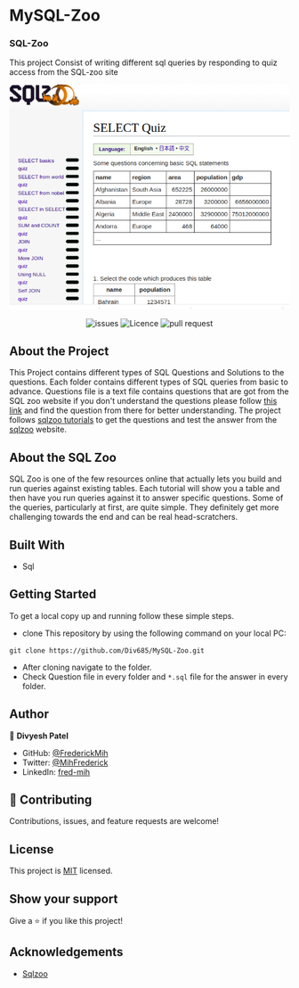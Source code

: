 # MySQL-Zoo

### SQL-Zoo
This project Consist of writing different sql queries by responding to quiz access from the SQL-zoo site

![screenshot](./sql-zoo.png)

<p align="center"> 
<img src="https://img.shields.io/github/issues/Div685/MySQL-Zoo?style=for-the-badge" alt="issues" >
<img src="https://img.shields.io/github/license/Div685/MySQL-Zoo?style=for-the-badge" alt="Licence" >
<img src="https://img.shields.io/github/issues-pr/Div685/MySQL-Zoo?style=for-the-badge" alt="pull request" >
</p>

## About the Project
This Project contains different types of SQL Questions and Solutions to the questions. Each folder contains different types of SQL queries from basic to advance. Questions file is a text file contains questions that are got from the SQL zoo website if you don't understand the questions please follow [this link](https://sqlzoo.net/) and find the question from there for better understanding. 
The project follows [sqlzoo tutorials](https://sqlzoo.net/) to get the questions and test the answer from the [sqlzoo](https://sqlzoo.net/) website.

## About the SQL Zoo
SQL Zoo is one of the few resources online that actually lets you build and run queries against existing tables. Each tutorial will show you a table and then have you run queries against it to answer specific questions. Some of the queries, particularly at first, are quite simple. They definitely get more challenging towards the end and can be real head-scratchers.



## Built With

- Sql 


## Getting Started

To get a local copy up and running follow these simple steps.

- clone This repository by using the following command on your local PC:

```
git clone https://github.com/Div685/MySQL-Zoo.git
```
- After cloning navigate to the folder.
- Check Question file in every folder and `*.sql` file for the answer in every folder.

## Author

👤 **Divyesh Patel**

- GitHub: [@FrederickMih](https://github.com/FrederickMih)
- Twitter: [@MihFrederick](https://twitter.com/MihFrederick)
- LinkedIn: [fred-mih](https://www.linkedin.com/in/fred-mih-495bb31a2/)

## 🤝 Contributing

Contributions, issues, and feature requests are welcome!

## License

This project is [MIT](https://github.com/Div685/MySQL-Zoo/blob/development/LICENSE) licensed.

## Show your support

Give a ⭐️ if you like this project!

## Acknowledgements
- [Sqlzoo](https://sqlzoo.net/)